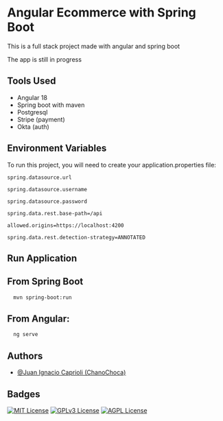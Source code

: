 # Angular Ecommerce with Spring Boot

This is a full stack project made with angular and spring boot

The app is still in progress

[//]: # (## Screenshots)

[//]: # ()
[//]: # (![Project Screenshot]&#40;images/1.png&#41;)

[//]: # (![Project Screenshot]&#40;images/2.png&#41;)

[//]: # (![Project Screenshot]&#40;images/3.png&#41;)


## Tools Used

- Angular 18
- Spring boot with maven
- Postgresql
- Stripe (payment)
- Okta (auth)


## Environment Variables

To run this project, you will need to create your application.properties file:

`spring.datasource.url`

`spring.datasource.username`

`spring.datasource.password`

`spring.data.rest.base-path=/api`

`allowed.origins=https://localhost:4200`

`spring.data.rest.detection-strategy=ANNOTATED`


## Run Application

## From Spring Boot
```bash
  mvn spring-boot:run
```
## From Angular:
```bash
  ng serve
```

## Authors

- [@Juan Ignacio Caprioli (ChanoChoca)](https://github.com/ChanoChoca)


## Badges

[//]: # (Add badges from somewhere like: [shields.io]&#40;https://shields.io/&#41;)

[![MIT License](https://img.shields.io/badge/License-MIT-green.svg)](https://choosealicense.com/licenses/mit/)
[![GPLv3 License](https://img.shields.io/badge/License-GPL%20v3-yellow.svg)](https://opensource.org/licenses/)
[![AGPL License](https://img.shields.io/badge/license-AGPL-blue.svg)](http://www.gnu.org/licenses/agpl-3.0)
